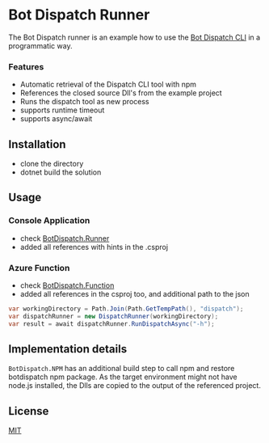 # Bot Dispatch Runner

The Bot Dispatch runner is an example how to use the [Bot Dispatch CLI](https://github.com/microsoft/botbuilder-tools/tree/master/packages/Dispatch) in a programmatic way.

### Features
- Automatic retrieval of the Dispatch CLI tool with npm
- References the closed source Dll's from the example project
- Runs the dispatch tool as new process
- supports runtime timeout
- supports async/await

## Installation

- clone the directory
- dotnet build the solution

## Usage

### Console Application
- check [BotDispatch.Runner](./BotDispatch.Runner)
- added all references with hints in the .csproj

### Azure Function
- check [BotDispatch.Function](./BotDispatch.Function)
- added all references in the csproj too, and additional path to the json


```csharp
var workingDirectory = Path.Join(Path.GetTempPath(), "dispatch");
var dispatchRunner = new DispatchRunner(workingDirectory);
var result = await dispatchRunner.RunDispatchAsync("-h");
```

## Implementation details
`BotDispatch.NPM` has an additional build step to call npm and restore botdispatch npm package. As the target environment might not have node.js installed, the Dlls are copied to the output of the referenced project. 

## License
[MIT](https://choosealicense.com/licenses/mit/)